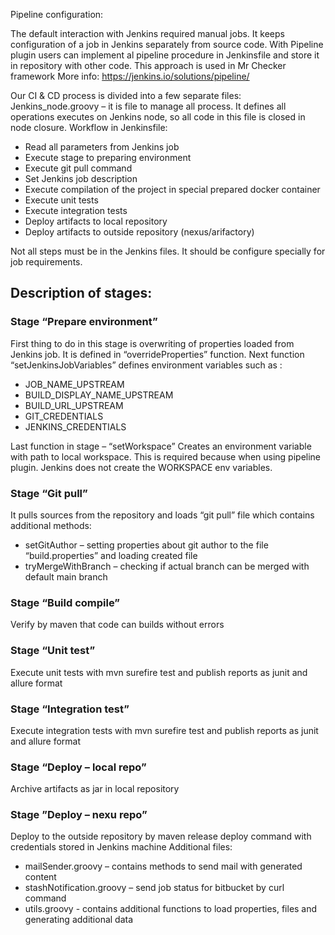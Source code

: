 Pipeline configuration:

The default interaction with Jenkins required manual jobs. It keeps configuration of a job in Jenkins separately from source code. With Pipeline plugin users can implement al pipeline procedure in Jenkinsfile and store it in repository with other code. This approach is used in Mr Checker framework
More info: https://jenkins.io/solutions/pipeline/

Our CI & CD process is divided into a few separate files:
Jenkins_node.groovy – it is file to manage all process. It defines all operations executes on Jenkins node, so all code in this file is closed in node closure. 
Workflow in Jenkinsfile:
* Read all parameters from Jenkins job
* Execute stage to preparing environment
* Execute git pull command
* Set Jenkins job description
* Execute compilation of the project in special prepared docker container
* Execute unit tests
* Execute integration tests
* Deploy artifacts to local repository
* Deploy artifacts to outside repository (nexus/arifactory)

Not all steps must be in the Jenkins files. It should be configure specially for job requirements.

## Description of stages:

### Stage “Prepare environment”

First thing to do in this stage is overwriting of properties loaded from Jenkins job. It is defined in “overrideProperties” function. Next function “setJenkinsJobVariables” defines environment variables such as : 
* JOB_NAME_UPSTREAM
* BUILD_DISPLAY_NAME_UPSTREAM
* BUILD_URL_UPSTREAM
* GIT_CREDENTIALS
* JENKINS_CREDENTIALS

Last function in stage – “setWorkspace” Creates an environment variable with path to local workspace. This is required because when using pipeline plugin. Jenkins does not create the WORKSPACE env variables.

### Stage “Git pull”

It pulls sources from the repository and loads “git pull” file which contains additional methods: 

* setGitAuthor – setting properties about git author to the file “build.properties” and loading created file
* tryMergeWithBranch – checking if actual branch can be merged with default main branch

### Stage “Build compile”

Verify by maven that code can builds without errors

### Stage “Unit test”

Execute unit tests with mvn surefire test and publish reports as junit and allure format

### Stage “Integration test”

Execute integration tests with mvn surefire test and publish reports as junit and allure format

### Stage “Deploy – local repo”

Archive artifacts as jar in local repository

### Stage ”Deploy – nexu repo”

Deploy to the outside repository by maven release deploy command with credentials stored in Jenkins machine
 Additional files:
* mailSender.groovy – contains methods to send mail with generated content
* stashNotification.groovy – send job status for bitbucket by curl command
* utils.groovy -   contains additional functions to load properties, files and generating additional data



